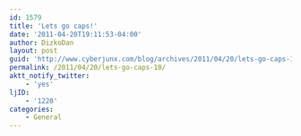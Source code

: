 ```yaml
---
id: 1579
title: 'Lets go caps!'
date: '2011-04-20T19:11:53-04:00'
author: DizkoDan
layout: post
guid: 'http://www.cyberjunx.com/blog/archives/2011/04/20/lets-go-caps-10/'
permalink: /2011/04/20/lets-go-caps-10/
aktt_notify_twitter:
    - 'yes'
ljID:
    - '1220'
categories:
    - General
---
```


<div class="posterous_autopost"></div>